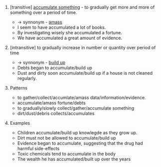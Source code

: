 1. [transitive] [accumulate something](http://www.oxfordlearnersdictionaries.com/definition/english/accumulate?q=accumulate) - to gradually get more and more of something over a period of time.
   * -> synnonym - [amass](http://www.oxfordlearnersdictionaries.com/definition/english/amass)
   * I seem to have accumulated a lot of books.
   * By investigating wisely she accumulated a fortune.
   * We have accumulated a great amount of evidence.
 
2. [intransitive] to gradually increase in number or quantity over period of time
   * -> synnonym - [build up](http://www.oxfordlearnersdictionaries.com/definition/english/build-up_2)
   * Debts began to accumulate/build up
   * Dust and dirty soon accumulate/build up if a house is not cleaned regularly.
3. Patterns
   * to gather/collect/accumlate/amass data/information/evidence.
   * accumulate/amass fortune/debts
   * to gradually/slowly collect/gather/accumulate something
   * dirt/dust/debris collects/accumulates
4. Examples
   * Children accumulate/build up knowlegde as they grow up.
   * Dirt must not be allowed to accumulate/build up
   * Evidence began to accumulate, suggesting that the drug had harmful side-effects
   * Toxic chemicals tend to accumulate in the body
   * The wealth he has accumulated/built up over the years
  
  
